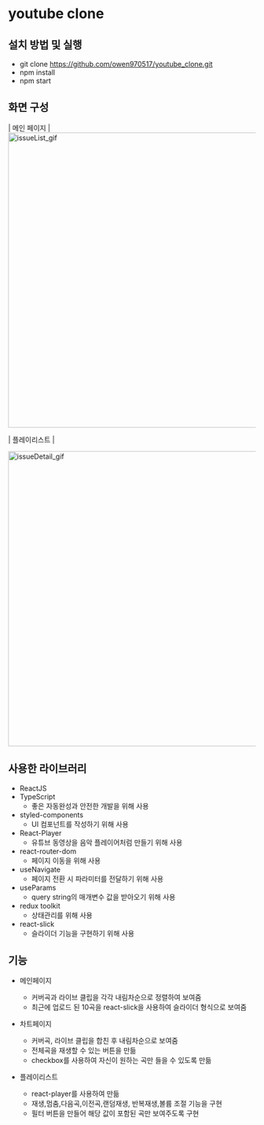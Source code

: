 # youtube clone 

## 설치 방법 및 실행

- git clone https://github.com/owen970517/youtube_clone.git
- npm install
- npm start

## 화면 구성 

|     메인 페이지   |
<img width="600" alt="issueList_gif" src="https://github.com/owen970517/pre_onboarding_4th/assets/75247323/9f1f7e1a-8792-45f3-ab0e-5fc0ec49e436" /> 

|  플레이리스트 |

<img width="600" alt="issueDetail_gif" src="https://github.com/owen970517/pre_onboarding_4th/assets/75247323/9497fd41-cd8a-4a70-98da-ebbd836a06a5" />

## 사용한 라이브러리

- ReactJS
- TypeScript 
    - 좋은 자동완성과 안전한 개발을 위해 사용
- styled-components
    - UI 컴포넌트를 작성하기 위해 사용
- React-Player 
    - 유튜브 동영상을 음악 플레이어처럼 만들기 위해 사용
- react-router-dom
    - 페이지 이동을 위해 사용
- useNavigate
    - 페이지 전환 시 파라미터를 전달하기 위해 사용 
- useParams
    - query string의 매개변수 값을 받아오기 위해 사용 
- redux toolkit
    - 상태관리를 위해 사용 
- react-slick 
    - 슬라이더 기능을 구현하기 위해 사용

## 기능

- 메인페이지 
    - 커버곡과 라이브 클립을 각각 내림차순으로 정렬하여 보여줌 
    - 최근에 업로드 된 10곡을 react-slick을 사용하여 슬라이더 형식으로 보여줌 

- 차트페이지 
    - 커버곡, 라이브 클립을 합친 후 내림차순으로 보여줌
    - 전체곡을 재생할 수 있는 버튼을 만듦
    - checkbox를 사용하여 자신이 원하는 곡만 들을 수 있도록 만듦

- 플레이리스트
    - react-player를 사용하여 만듦
    - 재생,멈춤,다음곡,이전곡,랜덤재생, 반복재생,볼륨 조절 기능을 구현
    - 필터 버튼을 만들어 해당 값이 포함된 곡만 보여주도록 구현




